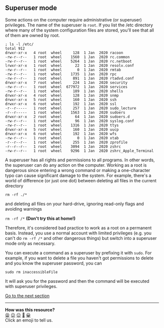 ## Superuser mode
Some actions on the computer require administrative (or superuser) privileges. The name of the superuser is `root`. If you list the /etc directory where many of the system configuration files are stored, you'll see that all of them are owned by root.

```shell
; ls -l /etc/
total 912
drwxr-xr-x   4 root  wheel     128  1 Jan  2020 racoon
-rw-r--r--   1 root  wheel    1560  1 Jan  2020 rc.common
-rw-r--r--   1 root  wheel    5264  1 Jan  2020 rc.netboot
lrwxr-xr-x   1 root  wheel      22  1 Jan  2020 resolv.conf
-rw-r--r--   1 root  wheel       0  1 Jan  2020 rmtab
-rw-r--r--   1 root  wheel    1735  1 Jan  2020 rpc
-rw-r--r--   1 root  wheel     891  1 Jan  2020 rtadvd.conf
drwxr-xr-x   7 root  wheel     224  1 Jan  2020 security
-rw-r--r--   1 root  wheel  677972  1 Jan  2020 services
-rw-r--r--   1 root  wheel     189  1 Jan  2020 shells
drwxr-xr-x   4 root  wheel     128  1 Jan  2020 snmp
drwxr-xr-x   5 root  wheel     160  1 Jan  2020 ssh
drwxr-xr-x   6 root  wheel     192  1 Jan  2020 ssl
-r--r-----   1 root  wheel     257  1 Jan  2020 sudo_lecture
-r--r-----   1 root  wheel    1563  1 Jan  2020 sudoers
drwxr-xr-x   2 root  wheel      64  1 Jan  2020 sudoers.d
-rw-r--r--   1 root  wheel      96  1 Jan  2020 syslog.conf
-rw-r--r--   1 root  wheel    1316  1 Jan  2020 ttys
drwxr-xr-x   5 root  wheel     160  1 Jan  2020 uucp
drwxr-xr-x   6 root  wheel     192  1 Jan  2020 wfs
-rw-r--r--   1 root  wheel       0  1 Jan  2020 xtab
-r--r--r--   1 root  wheel     255  1 Jan  2020 zprofile
-r--r--r--   1 root  wheel    3094  1 Jan  2020 zshrc
-rw-r--r--   1 root  wheel    9296  1 Jan  2020 zshrc_Apple_Terminal

```

A superuser has all rights and permissions to all programs. In other words, the superuser can do any action on the computer. Working as a root is dangerous since entering a wrong command or making a one-character typo can cause significant damage to the system. For example, there's a world of difference (or just one dot) between deleting all files in the current directory

`rm -rf ./*`

and deleting all files on your hard-drive, ignoring read-only flags and avoiding warnings

`rm -rf /*` **(Don't try this at home!)**

Therefore, it's considered bad practice to work as a root on a permanent basis. Instead, you use a normal account with limited privileges (e.g. you can't do `rm -rf /*` and other dangerous things) but switch into a superuser mode only as necessary.

You can execute a command as a superuser by prefixing it with `sudo`. For example, if you want to delete a file you haven't got permissions to delete and you know the superuser password, you can

`sudo rm inaccessibleFile`

It will ask you for the password and then the command will be executed with superuser privileges.

[Go to the next section](./23_environment.ed.md)


<!-- BEGIN GENERATED SECTION DO NOT EDIT -->

---

**How was this resource?**  
[😫](https://airtable.com/shrUJ3t7KLMqVRFKR?prefill_Repository=course&prefill_File=foundations/command_line/22_superuser_mode.md&prefill_Sentiment=😫) [😕](https://airtable.com/shrUJ3t7KLMqVRFKR?prefill_Repository=course&prefill_File=foundations/command_line/22_superuser_mode.md&prefill_Sentiment=😕) [😐](https://airtable.com/shrUJ3t7KLMqVRFKR?prefill_Repository=course&prefill_File=foundations/command_line/22_superuser_mode.md&prefill_Sentiment=😐) [🙂](https://airtable.com/shrUJ3t7KLMqVRFKR?prefill_Repository=course&prefill_File=foundations/command_line/22_superuser_mode.md&prefill_Sentiment=🙂) [😀](https://airtable.com/shrUJ3t7KLMqVRFKR?prefill_Repository=course&prefill_File=foundations/command_line/22_superuser_mode.md&prefill_Sentiment=😀)  
Click an emoji to tell us.

<!-- END GENERATED SECTION DO NOT EDIT -->
